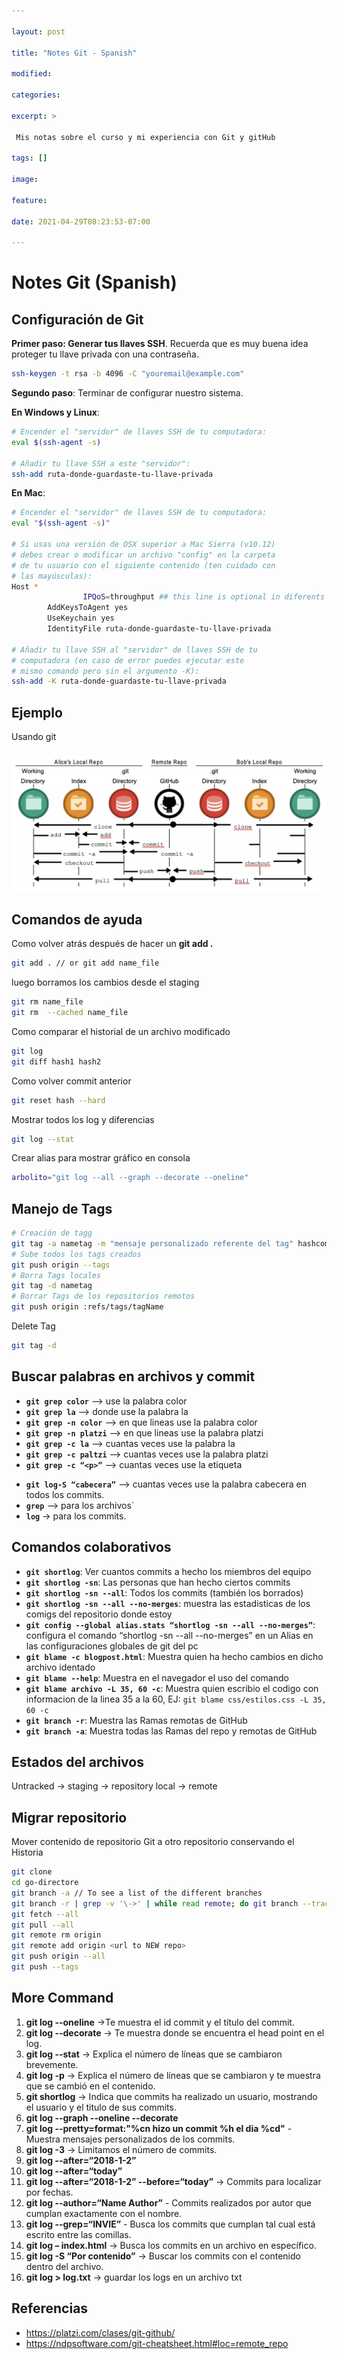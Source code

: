 ```yaml
---

layout: post

title: "Notes Git - Spanish"

modified:

categories:

excerpt: >

 Mis notas sobre el curso y mi experiencia con Git y gitHub

tags: []

image:

feature:

date: 2021-04-29T08:23:53-07:00

---
```


# Notes Git (Spanish)

## Configuración de Git

**Primer paso: Generar tus llaves SSH**. Recuerda que es muy buena idea proteger tu llave privada con una contraseña.

```bash
ssh-keygen -t rsa -b 4096 -C "youremail@example.com"
```

**Segundo paso**: Terminar de configurar nuestro sistema.

**En Windows y Linux**:

```bash
# Encender el "servidor" de llaves SSH de tu computadora:
eval $(ssh-agent -s)

# Añadir tu llave SSH a este "servidor":
ssh-add ruta-donde-guardaste-tu-llave-privada
```

**En Mac**:

```bash
# Encender el "servidor" de llaves SSH de tu computadora:
eval "$(ssh-agent -s)"

# Si usas una versión de OSX superior a Mac Sierra (v10.12)
# debes crear o modificar un archivo "config" en la carpeta
# de tu usuario con el siguiente contenido (ten cuidado con
# las mayúsculas):
Host *
				IPQoS=throughput ## this line is optional in diferents version on mac
        AddKeysToAgent yes
        UseKeychain yes
        IdentityFile ruta-donde-guardaste-tu-llave-privada

# Añadir tu llave SSH al "servidor" de llaves SSH de tu
# computadora (en caso de error puedes ejecutar este
# mismo comando pero sin el argumento -K):
ssh-add -K ruta-donde-guardaste-tu-llave-privada
```

## Ejemplo

Usando git

![git_multiuserflow](/images/post/git_multiuserflow.png)

## Comandos de ayuda

Como volver atrás después de hacer un **git add .**

```sh
git add . // or git add name_file
```

luego borramos los cambios desde el staging

```sh
git rm name_file
git rm  --cached name_file
```

Como comparar el historial de un archivo modificado

```sh
git log
git diff hash1 hash2
```

Como volver commit anterior

```bash
git reset hash --hard
```

Mostrar todos los log y diferencias

```bash
git log --stat
```

Crear alias para mostrar gráfico en consola

```bash
arbolito="git log --all --graph --decorate --oneline"
```

## Manejo de Tags

```bash
# Creación de tagg
git tag -a nametag -m "mensaje personalizado referente del tag" hashcommit
# Sube todos los tags creados
git push origin --tags
# Borra Tags locales
git tag -d nametag
# Borrar Tags de los repositorios remotos
git push origin :refs/tags/tagName 
```

Delete Tag

```bash
git tag -d
```



## Buscar palabras en archivos y commit

- **`git grep color`** --> use la palabra color
- **`git grep la`** --> donde use la palabra la
- **`git grep -n color`** –> en que lineas use la palabra color
- **`git grep -n platzi`** --> en que lineas use la palabra platzi
- **`git grep -c la`** --> cuantas veces use la palabra la
- **`git grep -c paltzi`** --> cuantas veces use la palabra platzi
- **`git grep -c “<p>”`** –> cuantas veces use la etiqueta <p>
- **`git log-S “cabecera”`** --> cuantas veces use la palabra cabecera en
  todos los commits.
- **`grep`** –> para los archivos`
- **`log`** -> para los commits.

## Comandos colaborativos

- **`git shortlog`**: Ver cuantos commits a hecho los miembros del equipo
- **`git shortlog -sn`**: Las personas que han hecho ciertos commits
- **`git shortlog -sn --all`**: Todos los commits (también los borrados)
- **`git shortlog -sn --all --no-merges`**: muestra las estadisticas de los comigs del repositorio donde estoy
- **`git config --global alias.stats “shortlog -sn --all --no-merges”`**: configura el comando “shortlog -sn --all --no-merges” en un Alias en las configuraciones globales de git del pc
- **`git blame -c blogpost.html`**: Muestra quien ha hecho cambios en dicho archivo identado
- **`git blame --help`**: Muestra en el navegador el uso del comando
- **`git blame archivo -L 35, 60 -c`**: Muestra quien escribio el codigo con informacion de la linea 35 a la 60, EJ: `git blame css/estilos.css -L 35, 60 -c`
- **`git branch -r`**: Muestra las Ramas remotas de GitHub
- **`git branch -a`**: Muestra todas las Ramas del repo y remotas de GitHub



## Estados del archivos

Untracked  -> staging  -> repository local -> remote

## Migrar repositorio
Mover contenido de repositorio Git a otro repositorio conservando el Historia

```sh
git clone 
cd go-directore
git branch -a // To see a list of the different branches
git branch -r | grep -v '\->' | while read remote; do git branch --track "${remote#origin/}" "$remote"; done
git fetch --all
git pull --all
git remote rm origin
git remote add origin <url to NEW repo>
git push origin --all
git push --tags

```

## More Command

1. **git log --oneline** ->Te muestra el id commit y el título del commit.
2. **git log --decorate** -> Te muestra donde se encuentra el head point en el log.
3. **git log --stat** -> Explica el número de líneas que se cambiaron brevemente.
4. **git log -p** -> Explica el número de líneas que se cambiaron y te muestra que se cambió en el contenido.
5. **git shortlog** -> Indica que commits ha realizado un usuario, mostrando el usuario y el titulo de sus commits.
6. **git log --graph --oneline --decorate** 
7. **git log --pretty=format:"%cn hizo un commit %h el dia %cd"** - Muestra mensajes personalizados de los commits.
8. **git log -3** -> Limitamos el número de commits.
9. **git log --after=“2018-1-2”**
10. **git log --after=“today”**
11. **git log --after=“2018-1-2” --before=“today”** -> Commits para localizar por fechas.
12. **git log --author=“Name Author”** - Commits realizados por autor que cumplan exactamente con el nombre.
13. **git log --grep=“INVIE”** - Busca los commits que cumplan tal cual está escrito entre las comillas.
14. **git log – index.html** -> Busca los commits en un archivo en específico.
15. **git log -S “Por contenido”** -> Buscar los commits con el contenido dentro del archivo.
16. **git log > log.txt** -> guardar los logs en un archivo txt



## Referencias

- https://platzi.com/clases/git-github/
- https://ndpsoftware.com/git-cheatsheet.html#loc=remote_repo